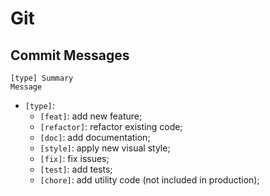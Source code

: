 # Git

## Commit Messages

````
[type] Summary
Message
````

* `[type]`:
  * `[feat]`: add new feature;
  * `[refactor]`: refactor existing code;
  * `[doc]`: add documentation;
  * `[style]`: apply new visual style;
  * `[fix]`: fix issues;
  * `[test]`: add tests;
  * `[chore]`: add utility code (not included in production);